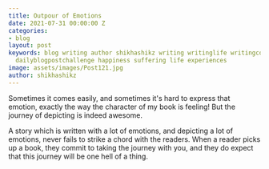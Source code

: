 ```yaml
---
title: Outpour of Emotions
date: 2021-07-31 00:00:00 Z
categories:
- blog
layout: post
keywords: blog writing author shikhashikz writing writinglife writingcommunity dailyblogpost
  dailyblogpostchallenge happiness suffering life experiences
image: assets/images/Post121.jpg
author: shikhashikz
---
```


Sometimes it comes easily, and sometimes it's hard to express that emotion, exactly the way the character of my book is feeling! But the journey of depicting is indeed awesome.

A story which is written with a lot of emotions, and depicting a lot of emotions, never fails to strike a chord with the readers. When a reader picks up a book, they commit to taking the journey with you, and they do expect that this journey will be one hell of a thing.
